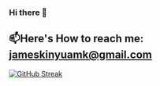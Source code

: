 ### Hi there 👋
## 📫Here's How to reach me: jameskinyuamk@gmail.com
<!--
**KinyuaJames/KinyuaJames** is a ✨ _special_ ✨ repository because its `README.md` (this file) appears on your GitHub profile.

Here are some ideas to get you started:

- 🔭 I’m currently working on ...
- 🌱 I’m currently learning ...
- 👯 I’m looking to collaborate on ...
- 🤔 I’m looking for help with ...
- 💬 Ask me about ...
- 📫 How to reach me: ...
- 😄 Pronouns: ...
- ⚡ Fun fact: ...
-->
[![GitHub Streak](https://streak-stats.demolab.com?user=KinyuaJames&theme=dark&hide_border=true&border_radius=-1.6&date_format=j%20M%5B%20Y%5D&background=1DC7DBCB&ring=BD50DD&fire=7128DD&dates=D1FF3B&sideNums=36DD24&sideLabels=FF08E5)](https://git.io/streak-stats)
